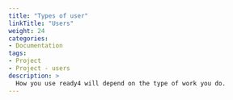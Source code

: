 ```yaml
---
title: "Types of user"
linkTitle: "Users"
weight: 24
categories: 
- Documentation
tags:
- Project
- Project - users
description: >
  How you use ready4 will depend on the type of work you do.
---
```


